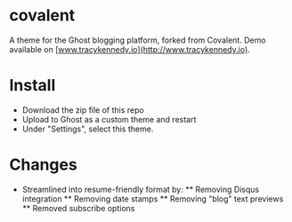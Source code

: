 # covalent

A theme for the Ghost blogging platform, forked from Covalent. Demo available on [www.tracykennedy.io](http://www.tracykennedy.io).

# Install

* Download the zip file of this repo
* Upload to Ghost as a custom theme and restart
* Under "Settings", select this theme.

# Changes
* Streamlined into resume-friendly format by:
** Removing Disqus integration
** Removing date stamps 
** Removing "blog" text previews
** Removed subscribe options
